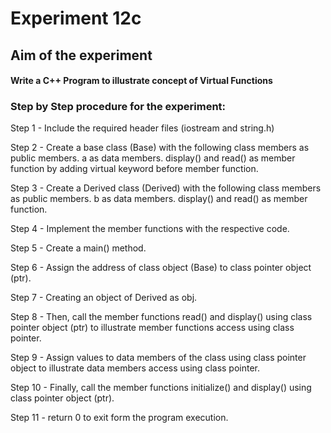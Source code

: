 # Experiment 12c
## Aim of the experiment
#### Write a C++ Program to illustrate concept of Virtual Functions
### Step by Step procedure for the experiment:

Step 1 - Include the required header files (iostream and string.h)

Step 2 - Create a base class (Base) with the following class members as public members.
a as data members.
display() and read() as member function by adding virtual keyword before member function.

Step 3 - Create a Derived class (Derived) with the following class members as public members.
b as data members.
display() and read() as member function.

Step 4 - Implement the member functions with the respective code.

Step 5 - Create a main() method. 

Step 6 - Assign the address of class object (Base) to class pointer object (ptr).

Step 7 - Creating an object of Derived as obj.

Step 8 - Then, call the member functions read() and display() using class pointer object (ptr) to illustrate member functions access using class pointer.

Step 9 - Assign values to data members of the class using class pointer object to illustrate data members access using class pointer.

Step 10 - Finally, call the member functions initialize() and display() using class pointer object (ptr).

Step 11 - return 0 to exit form the program execution.
